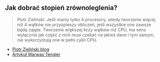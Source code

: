 ## Jak dobrać stopień zrównoleglenia?

> Piotr Zieliński: Jeśli mamy tylko 4 procesory, wtedy tworzenie więcej niż 4 wątków nie przyśpieszy obliczeń, jeśli wszystkie one zawsze będą zajęte. Tworzenie większej liczy wątków niż CPU, ma sens wyłącznie jak część z nich musi czekać na jakieś dane i tym samym, nie wykorzystują one w pełni cykli CPU.

- [Piotr Zieliński blog](http://www.pzielinski.com/?p=1758)
- [Artykuł Warwas Tengler](http://computationalnonlinear.asmedigitalcollection.asme.org/article.aspx?articleid=2634526)

